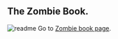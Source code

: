 ## The Zombie Book.
![readme](https://cloud.githubusercontent.com/assets/1661325/10868082/bf48d0a4-80c5-11e5-89e2-ea2acc4945bb.png)
Go to [Zombie book page](http://balloonbros.cc/zombie-book/).
